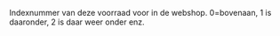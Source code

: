 Indexnummer van deze voorraad voor in de webshop. 0=bovenaan, 1 is daaronder, 2 is daar weer onder enz. 